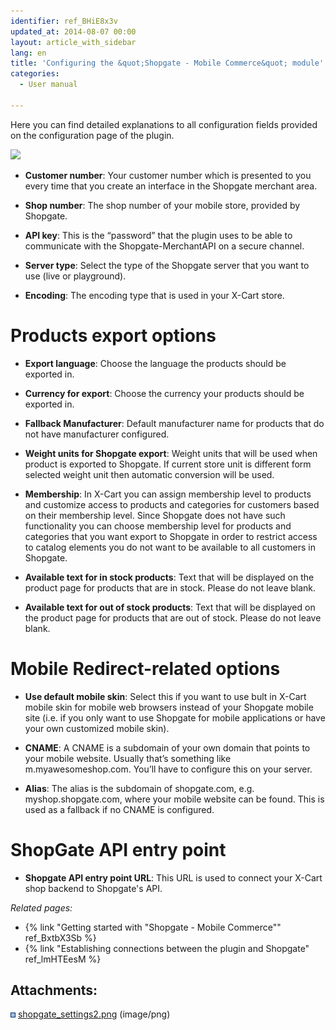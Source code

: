 ```yaml
---
identifier: ref_BHiE8x3v
updated_at: 2014-08-07 00:00
layout: article_with_sidebar
lang: en
title: 'Configuring the &quot;Shopgate - Mobile Commerce&quot; module'
categories:
  - User manual

---
```



Here you can find detailed explanations to all configuration fields provided on the configuration page of the plugin. 

![]({{site.baseurl}}/attachments/7505737/7602830.png?effects=drop-shadow)

*   **Customer number**: Your customer number which is presented to you every time that you create an interface in the Shopgate merchant area.  

*   **Shop number**: The shop number of your mobile store, provided by Shopgate.  

*   **API key**: This is the “password” that the plugin uses to be able to communicate with the Shopgate-MerchantAPI on a secure channel.  

*   **Server type**: Select the type of the Shopgate server that you want to use (live or playground).  

*   **Encoding**: The encoding type that is used in your X-Cart store. 

# Products export options

*   **Export language**: Choose the language the products should be exported in.  

*   **Currency for export**: Choose the currency your products should be exported in.  

*   **Fallback Manufacturer**: Default manufacturer name for products that do not have manufacturer configured.  

*   **Weight units for Shopgate export**: Weight units that will be used when product is exported to Shopgate. If current store unit is different form selected weight unit then automatic conversion will be used.  

*   **Membership**: In X-Cart you can assign membership level to products and customize access to products and categories for customers based on their membership level. Since Shopgate does not have such functionality you can choose membership level for products and categories that you want export to Shopgate in order to restrict access to catalog elements you do not want to be available to all customers in Shopgate.  

*   **Available text for in stock products**: Text that will be displayed on the product page for products that are in stock. Please do not leave blank.  

*   **Available text for out of stock products**: Text that will be displayed on the product page for products that are out of stock. Please do not leave blank.

# Mobile Redirect-related options

*   **Use default mobile skin**: Select this if you want to use bult in X-Cart mobile skin for mobile web browsers instead of your Shopgate mobile site (i.e. if you only want to use Shopgate for mobile applications or have your own customized mobile skin).  

*   **CNAME**: A CNAME is a subdomain of your own domain that points to your mobile website. Usually that’s something like m.myawesomeshop.com. You’ll have to configure this on your server.  

*   **Alias**: The alias is the subdomain of shopgate.com, e.g. myshop.shopgate.com, where your mobile website can be found. This is used as a fallback if no CNAME is configured.

# ShopGate API entry point

*   **Shopgate API entry point URL**: This URL is used to connect your X-Cart shop backend to Shopgate's API.

_Related pages:_

*   {% link "Getting started with "Shopgate - Mobile Commerce"" ref_BxtbX3Sb %}
*   {% link "Establishing connections between the plugin and Shopgate" ref_lmHTEesM %}

## Attachments:

![](images/icons/bullet_blue.gif) [shopgate_settings2.png]({{site.baseurl}}/attachments/7505737/7602830.png) (image/png)